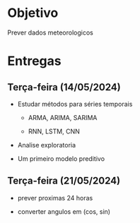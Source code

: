 # Objetivo

Prever dados meteorologicos

# Entregas

## Terça-feira (14/05/2024)

- Estudar métodos para séries temporais

    - ARMA, ARIMA, SARIMA

    - RNN, LSTM, CNN

- Analise exploratoria

- Um primeiro modelo preditivo

## Terça-feira (21/05/2024)

- prever proximas 24 horas

- converter angulos em (cos, sin)